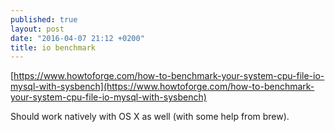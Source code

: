 ```yaml
---
published: true
layout: post
date: "2016-04-07 21:12 +0200"
title: io benchmark
---
```


[https://www.howtoforge.com/how-to-benchmark-your-system-cpu-file-io-mysql-with-sysbench](https://www.howtoforge.com/how-to-benchmark-your-system-cpu-file-io-mysql-with-sysbench)

Should work natively with OS X as well (with some help from brew).